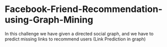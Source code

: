 # Facebook-Friend-Recommendation-using-Graph-Mining
 In this challenge we have given a directed social graph, and we have to predict missing links to recommend users (Link Prediction in graph)
